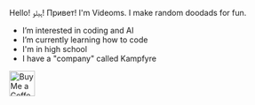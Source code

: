 Hello! ہیلو! Привет! I'm Videoms. I make random doodads for fun.
- I’m interested in coding and AI
- I’m currently learning how to code
- I'm in high school
- I have a "company" called Kampfyre

<a href='https://ko-fi.com/videoms' target='_blank'><img height='35' style='border:0px;height:46px;' src='https://az743702.vo.msecnd.net/cdn/kofi3.png?v=0' border='0' alt='Buy     Me a Coffee at ko-fi.com'/>
 

<!---
Videoms/Videoms is a ✨ special ✨ repository because its `README.md` (this file) appears on your GitHub profile.
You can click the Preview link to take a look at your changes.
--->
